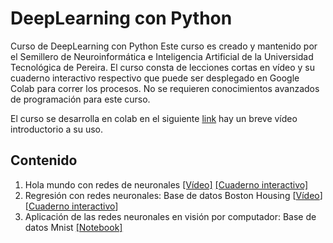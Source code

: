 # DeepLearning con Python
Curso de DeepLearning con Python 
Este curso es creado y mantenido por el Semillero de Neuroinformática e Inteligencia Artificial de la Universidad Tecnológica de Pereira. El curso consta de lecciones cortas en vídeo y su cuaderno interactivo respectivo que puede ser desplegado en Google Colab para correr los procesos. No se requieren conocimientos avanzados de programación para este curso.

El curso se desarrolla en colab en el siguiente [link](https://youtu.be/gy7Hu8ehLcM) hay un breve vídeo introductorio a su uso.

## Contenido
1.    Hola mundo con redes de neuronales [[Vídeo]](https://youtu.be/CxG7yCMws2k) [[Cuaderno interactivo]](https://github.com/Semillero-de-Neuroinformatica-IA/DeepLearning--with-python/blob/main/Hello_World_NN.ipynb)
2.   Regresión con redes neuronales: Base de datos Boston Housing [[Vídeo](https://youtu.be/T4KGEZsDve0)] [[Cuaderno interactivo](https://github.com/Semillero-de-Neuroinformatica-IA/DeepLearning--with-python/blob/main/Boston_Housing.ipynb)]
3. Aplicación de las redes neuronales en visión por computador: Base de datos Mnist [[Notebook]](https://github.com/Semillero-de-Neuroinformatica-IA/DeepLearning--with-python/blob/main/mnist_fashion.ipynb)

